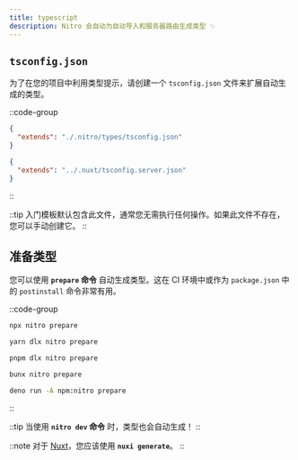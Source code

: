 ```yaml
---
title: typescript
description: Nitro 会自动为自动导入和服务器路由生成类型 ✨
---
```


## `tsconfig.json`

为了在您的项目中利用类型提示，请创建一个 `tsconfig.json` 文件来扩展自动生成的类型。

::code-group
```json [tsconfig.json(nitro)]
{
  "extends": "./.nitro/types/tsconfig.json"
}
```
```json [server/tsconfig.json(nuxt)]
{
  "extends": "../.nuxt/tsconfig.server.json"
}
```
::

::tip
入门模板默认包含此文件，通常您无需执行任何操作。如果此文件不存在，您可以手动创建它。
::

## 准备类型

您可以使用 **`prepare` 命令** 自动生成类型。这在 CI 环境中或作为 `package.json` 中的 `postinstall` 命令非常有用。

::code-group
```bash [npm]
npx nitro prepare
```
```bash [yarn]
yarn dlx nitro prepare
```
```bash [pnpm]
pnpm dlx nitro prepare
```
```bash [bun]
bunx nitro prepare
```
```bash [deno]
deno run -A npm:nitro prepare
```
::

::tip
当使用 **`nitro dev` 命令** 时，类型也会自动生成！
::

::note
对于 [Nuxt](https://nuxt.com/)，您应该使用 **`nuxi generate`**。
::

